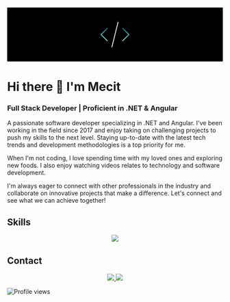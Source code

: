 ![Full Stack Developer | Proficient in .NET & Angular](https://github.com/Mecit-SA/Mecit-SA/blob/main/cover.jpg?raw=true)

# Hi there 👋 I'm Mecit
### Full Stack Developer | Proficient in .NET & Angular

A passionate software developer specializing in .NET and Angular. I've been working in the field since 2017 and enjoy taking on challenging projects to push my skills to the next level. Staying up-to-date with the latest tech trends and development methodologies is a top priority for me.

When I'm not coding, I love spending time with my loved ones and exploring new foods. I also enjoy watching videos relates to technology and software development.

I'm always eager to connect with other professionals in the industry and collaborate on innovative projects that make a difference. Let's connect and see what we can achieve together!

<h2>Skills</h2> 

<p align="center">
  <a href="#">
    <img src="https://skillicons.dev/icons?i=dotnet,cs,angular,azure,visualstudio" />
  </a>
</p>

<h2>Contact</h2>

<p align="center">
  <a target="_blank" href="https://www.linkedin.com/in/mecit-sar%C4%B1g%C3%BCzel/">
    <img src="https://skillicons.dev/icons?i=linkedin" />
  </a>
  <a target="_blank" href="https://www.instagram.com/mecit.codes/">
    <img src="https://skillicons.dev/icons?i=instagram" />
  </a>
</p>

![Profile views](https://gpvc.arturio.dev/Mecit-SA)  
